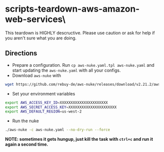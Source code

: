 # scripts-teardown-aws-amazon-web-services\

This teardown is HIGHLY descructive. Please use caution or ask for help if you aren't sure what you are doing.

## Directions

- Prepare a configuration. Run `cp aws-nuke.yaml.tpl aws-nuke.yaml` and start updating the `aws-nuke.yaml` with all your configs.
- Download `aws-nuke` with

```bash
wget https://github.com/rebuy-de/aws-nuke/releases/download/v2.21.2/aws-nuke-v2.21.2-linux-amd64.tar.gz && tar -xvf aws-nuke-v2.21.2-linux-amd64.tar.gz && rm aws-nuke-v2.21.2-linux-amd64.tar.gz && mv aws-nuke-v2.21.2-linux-amd64 aws-nuke
```

- Set your environment variables

```bash
export AWS_ACCESS_KEY_ID=XXXXXXXXXXXXXXXXXXXXXX
export AWS_SECRET_ACCESS_KEY=XXXXXXXXXXXXXXXXXXXXXX
export AWS_DEFAULT_REGION=us-west-2
```

- Run the nuke

```bash
./aws-nuke -c aws-nuke.yaml --no-dry-run --force
```

**NOTE: sometimes it gets hungup, just kill the task with `ctrl+c` and run it again a second time.**
